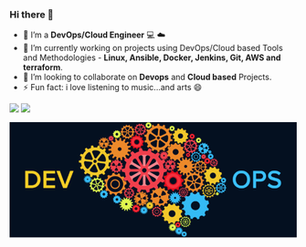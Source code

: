 ### Hi there 👋


- 🔭 I’m a __DevOps/Cloud Engineer__ :computer: :cloud: 
- 🌱 I’m currently working on projects using DevOps/Cloud based Tools and Methodologies - __Linux, Ansible, Docker, Jenkins, Git, AWS and terraform__.
- 👯 I’m looking to collaborate on __Devops__ and __Cloud based__ Projects.
- ⚡ Fun fact: i love listening to music...and arts :smile:

[![](https://img.shields.io/badge/twitter-%230077B5.svg?style=for-the-badge&logo=twitter)](https://www.twitter.com/Narbydxelos)
[![](https://img.shields.io/badge/linkedin-%230077B5.svg?style=for-the-badge&logo=linkedin)](https://www.linkedin.com/in/solomon-onwuasoanya-55b41180/)

![](https://github.com/dybran/Project-17/blob/main/images/cap.PNG)



<!--
**dybran/dybran** is a ✨ _special_ ✨ repository because its `README.md` (this file) appears on your GitHub profile.

Here are some ideas to get you started:

- 🔭 I’m currently working on DevOps :computer: :cloud: 
- 🌱 I’m currently learning DevOps Tools
- 👯 I’m looking to collaborate on Devops and Cloud Computing
- 📫 How to reach me: https://twitter.com/Narbydxelos
- 😄 Pronouns: 
- ⚡ Fun fact: i love listening to music...alot :smile:
-->

